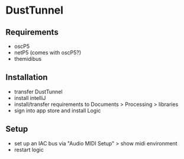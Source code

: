# DustTunnel #

## Requirements ##

* oscP5
* netP5 (comes with oscP5?)
* themidibus

## Installation ##

* transfer DustTunnel
* install intelliJ
* install/transfer requirements to Documents > Processing > libraries
* sign into app store and install Logic

## Setup ##

* set up an IAC bus via "Audio MIDI Setup" > show midi environment
* restart logic